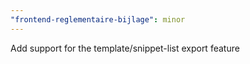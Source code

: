 ```yaml
---
"frontend-reglementaire-bijlage": minor
---
```


Add support for the template/snippet-list export feature
